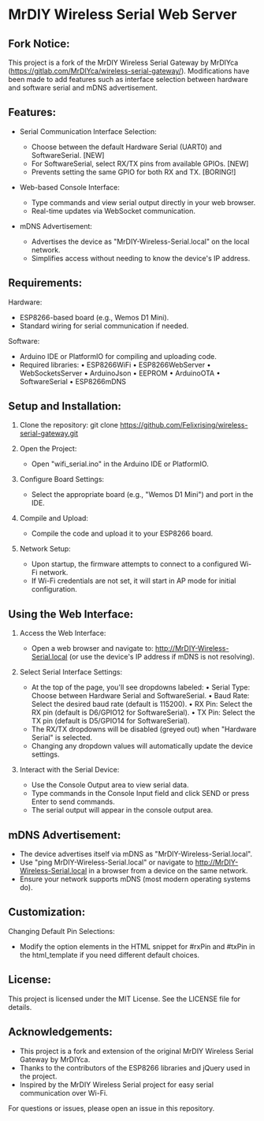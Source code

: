 MrDIY Wireless Serial Web Server
================================

Fork Notice:
------------
This project is a fork of the MrDIY Wireless Serial Gateway by MrDIYca
(https://gitlab.com/MrDIYca/wireless-serial-gateway/). Modifications have
been made to add features such as interface selection between hardware
and software serial and mDNS advertisement.

Features:
---------
- Serial Communication Interface Selection:
  * Choose between the default Hardware Serial (UART0) and SoftwareSerial. [NEW]
  * For SoftwareSerial, select RX/TX pins from available GPIOs. [NEW]
  * Prevents setting the same GPIO for both RX and TX. [BORING!]

- Web-based Console Interface:
  * Type commands and view serial output directly in your web browser.
  * Real-time updates via WebSocket communication.

- mDNS Advertisement:
  * Advertises the device as "MrDIY-Wireless-Serial.local" on the local network.
  * Simplifies access without needing to know the device's IP address.

Requirements:
-------------
Hardware:
  - ESP8266-based board (e.g., Wemos D1 Mini).
  - Standard wiring for serial communication if needed.

Software:
  - Arduino IDE or PlatformIO for compiling and uploading code.
  - Required libraries:
      • ESP8266WiFi
      • ESP8266WebServer
      • WebSocketsServer
      • ArduinoJson
      • EEPROM
      • ArduinoOTA
      • SoftwareSerial
      • ESP8266mDNS

Setup and Installation:
-----------------------
1. Clone the repository:
   git clone https://github.com/Felixrising/wireless-serial-gateway.git

2. Open the Project:
   - Open "wifi_serial.ino" in the Arduino IDE or PlatformIO.

3. Configure Board Settings:
   - Select the appropriate board (e.g., "Wemos D1 Mini") and port in the IDE.

4. Compile and Upload:
   - Compile the code and upload it to your ESP8266 board.

5. Network Setup:
   - Upon startup, the firmware attempts to connect to a configured Wi-Fi network.
   - If Wi-Fi credentials are not set, it will start in AP mode for initial configuration.

Using the Web Interface:
------------------------
1. Access the Web Interface:
   - Open a web browser and navigate to: 
     http://MrDIY-Wireless-Serial.local 
     (or use the device's IP address if mDNS is not resolving).

2. Select Serial Interface Settings:
   - At the top of the page, you'll see dropdowns labeled:
       • Serial Type: Choose between Hardware Serial and SoftwareSerial.
       • Baud Rate: Select the desired baud rate (default is 115200).
       • RX Pin: Select the RX pin (default is D6/GPIO12 for SoftwareSerial).
       • TX Pin: Select the TX pin (default is D5/GPIO14 for SoftwareSerial).
   - The RX/TX dropdowns will be disabled (greyed out) when "Hardware Serial" is selected.
   - Changing any dropdown values will automatically update the device settings.

3. Interact with the Serial Device:
   - Use the Console Output area to view serial data.
   - Type commands in the Console Input field and click SEND or press Enter to send commands.
   - The serial output will appear in the console output area.

mDNS Advertisement:
-------------------
- The device advertises itself via mDNS as "MrDIY-Wireless-Serial.local".
- Use "ping MrDIY-Wireless-Serial.local" or navigate to 
  http://MrDIY-Wireless-Serial.local in a browser from a device on the same network.
- Ensure your network supports mDNS (most modern operating systems do).

Customization:
--------------
Changing Default Pin Selections:
  - Modify the option elements in the HTML snippet for #rxPin and #txPin in the html_template
    if you need different default choices.

License:
--------
This project is licensed under the MIT License. See the LICENSE file for details.

Acknowledgements:
-----------------
- This project is a fork and extension of the original MrDIY Wireless Serial Gateway
  by MrDIYca.
- Thanks to the contributors of the ESP8266 libraries and jQuery used in the project.
- Inspired by the MrDIY Wireless Serial project for easy serial communication over Wi-Fi.

For questions or issues, please open an issue in this repository.
